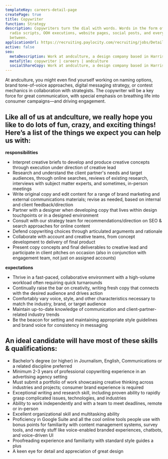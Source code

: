 ```yaml
---
templateKey: careers-detail-page
createPage: true
title: Copywriter
function: Strategy
description: Copywriters turn the dial with words. Words in the form of TV and
  radio scripts, OOH executions, website pages, social posts, and everything in
  between.
applicationUrl: https://recruiting.paylocity.com/recruiting/jobs/Details/335272/andculture-Inc/Copywriter
active: false
seo:
  metaDescription: Work at andculture, a design company based in Harrisburg, PA
  metaTitle: copywriter | careers | andculture
  socialShareCopy: Work at andculture, a design company based in Harrisburg, PA
---
```

At andculture, you might even find yourself working on naming options, brand tone-of-voice approaches, digital messaging strategy, or contest mechanics in collaboration with strategists. The copywriter will be a key force for great communication, with special emphasis on breathing life into consumer campaigns—and driving engagement.

## Like all of us at andculture, we really hope you like to do lots of fun, crazy, and exciting things! Here’s a list of the things we expect you can help us with:

**responsibilities**
* Interpret creative briefs to develop and produce creative concepts through execution under direction of creative lead
* Research and understand the client partner's needs and target audiences, through online searches, reviews of existing research, interviews with subject matter experts, and sometimes, in-person meetings
* Write original copy and edit content for a range of brand marketing and external communications materials; revise as needed, based on internal and client feedback/direction
* Partner with a designer when developing copy that lives within design touchpoints or in a designed environment
* Consult with our strategy team for recommendations/direction on SEO & search approaches for online content
* Defend copywriting choices through articulated arguments and rationale
* Collaborate with account and creative teams, from concept development to delivery of final product
* Present copy concepts and final deliverables to creative lead and participate in client pitches on occasion (also in conjunction with engagement team, not just on assigned accounts)

**expectations**
* Thrive in a fast-paced, collaborative environment with a high-volume workload often requiring quick turnarounds
* Continually raise the bar on creativity, writing fresh copy that connects with the desired audience and drives action
* Comfortably vary voice, style, and other characteristics necessary to match the industry, brand, or target audience
* Maintain up-to-date knowledge of communication and client-partner-related industry trends
* Be the beacon for setting and maintaining appropriate style guidelines and brand voice for consistency in messaging

## An ideal candidate will have most of these skills & qualifications:
* Bachelor’s degree (or higher) in Journalism, English, Communications or a related discipline preferred
* Minimum 2-3 years of professional copywriting experience in an advertising agency setting
* Must submit a portfolio of work showcasing creative thinking across industries and projects; consumer brand experience is required 
* Exceptional writing and research skill, including proven ability to rapidly grasp complicated issues, technologies, and industries
* Ability to work independently and with a team to meet deadlines, remote or in-person
* Excellent organizational skill and multitasking ability
* Proficiency in Google Suite and all the cool online tools people use with bonus points for familiarity with content management systems, survey tools, and nerdy stuff like voice-enabled branded experiences, chatbots, and voice-driven UI
* Proofreading experience and familiarity with standard style guides a plus
* A keen eye for detail and appreciation of great design
